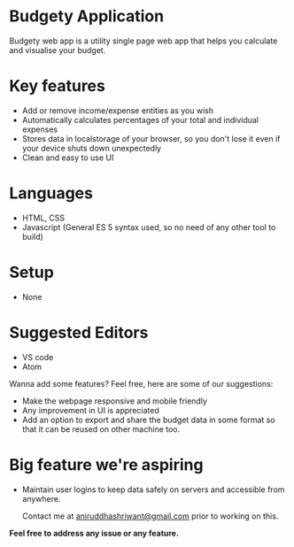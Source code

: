 # Budgety Application
Budgety web app is a utility single page web app that helps you calculate and visualise your budget.

# Key features
  - Add or remove income/expense entities as you wish
  - Automatically calculates percentages of your total and individual expenses
  - Stores data in localstorage of your browser, so you don't lose it even if your device shuts down unexpectedly
  - Clean and easy to use UI

# Languages
 - HTML, CSS
 - Javascript (General ES 5 syntax used, so no need of any other tool to build)

# Setup
  - None

# Suggested Editors
  - VS code
  - Atom
 
Wanna add some features? Feel free, here are some of our suggestions:
  - Make the webpage responsive and mobile friendly
  - Any improvement in UI is appreciated
  - Add an option to export and share the budget data in some format so that it can be reused on other machine too.
 
# Big feature we're aspiring
  - Maintain user logins to keep data safely on servers and accessible from anywhere.

    Contact me at aniruddhashriwant@gmail.com prior to working on this.

**Feel free to address any issue or any feature.**

